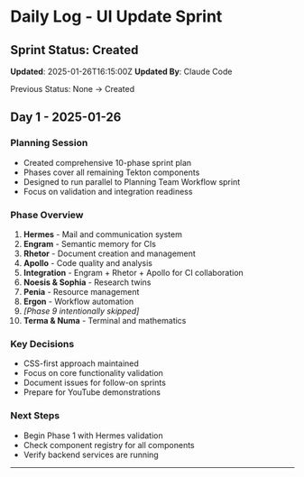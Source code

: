 # Daily Log - UI Update Sprint

## Sprint Status: Created
**Updated**: 2025-01-26T16:15:00Z
**Updated By**: Claude Code

Previous Status: None → Created

## Day 1 - 2025-01-26

### Planning Session
- Created comprehensive 10-phase sprint plan
- Phases cover all remaining Tekton components
- Designed to run parallel to Planning Team Workflow sprint
- Focus on validation and integration readiness

### Phase Overview
1. **Hermes** - Mail and communication system
2. **Engram** - Semantic memory for CIs
3. **Rhetor** - Document creation and management
4. **Apollo** - Code quality and analysis
5. **Integration** - Engram + Rhetor + Apollo for CI collaboration
6. **Noesis & Sophia** - Research twins
7. **Penia** - Resource management
8. **Ergon** - Workflow automation
9. *[Phase 9 intentionally skipped]*
10. **Terma & Numa** - Terminal and mathematics

### Key Decisions
- CSS-first approach maintained
- Focus on core functionality validation
- Document issues for follow-on sprints
- Prepare for YouTube demonstrations

### Next Steps
- Begin Phase 1 with Hermes validation
- Check component registry for all components
- Verify backend services are running

---